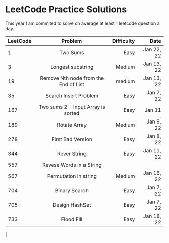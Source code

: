 # LeetCode Practice Solutions

This year I am commited to solve on average at least 1 leetcode question a day.


| LeetCode  | Problem          | Difficulty  | Date |
| --------  |:---------------: | -----------:| ----: |
| 1         |  Two Sums        | Easy        | Jan 22, 22|
| 3         | Longest substring| Medium        | Jan 13, 22 |
| 19        | Remove Nth node from the End of List| medium | Jan 13, 22|
| 35        | Search Insert Problem | Easy | Jan 7, 22|
| 167       | Two sums 2 - Input Array is sorted| Easy| Jan 11
| 189       | Rotate Array | Medium | Jan 9, 22
| 278       | First Bad Version | Easy |Jan 8, 22|
| 344       | Rever String     |  Easy       | Jan 11, 22|
| 557       | Revese Words in a String ||| |Easy |  Jan 11, 22 |
| 567       | Permutation in string  |  Medium | Jan 16, 22|
| 704       | Binary Search          |  Easy   | Jan 7, 22|
| 705       | Design HashSet         |Easy      | Jan 7, 22 |
| 733       | Flood Fill             | Easy      |Jan 18, 22 |
|